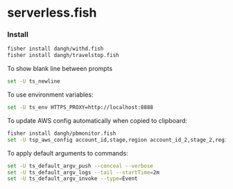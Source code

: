 # serverless.fish

### Install

```sh
fisher install dangh/withd.fish
fisher install dangh/travelstop.fish
```

To show blank line between prompts

```sh
set -U ts_newline
```

To use environment variables:

```sh
set -U ts_env HTTPS_PROXY=http://localhost:8888
```

To update AWS config automatically when copied to clipboard:

```sh
fisher install dangh/pbmonitor.fish
set -U tsp_aws_config account_id,stage,region account_id_2,stage_2,region_2
```

To apply default arguments to commands:

```sh
set -U ts_default_argv_push --conceal --verbose
set -U ts_default_argv_logs --tail --startTime=2m
set -U ts_default_argv_invoke --type=Event
```
